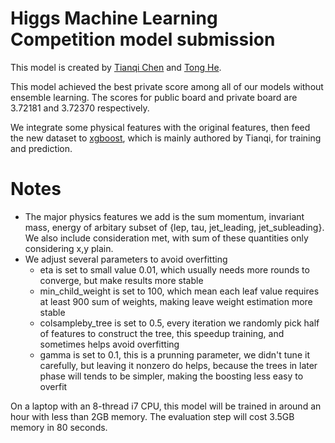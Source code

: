 Higgs Machine Learning Competition model submission
=======

This model is created by [Tianqi Chen](https://github.com/tqchen) and [Tong He](https://github.com/hetong007).

This model achieved the best private score among all of our models without ensemble learning. The scores for public board and private board are 3.72181 and 3.72370 respectively. 

We integrate some physical features with the original features, then feed the new dataset to [xgboost](https://github.com/tqchen/xgboost), which is mainly authored by Tianqi, for training and prediction.

Notes
======
* The major physics features we add is the sum momentum, invariant mass, energy of arbitary subset of {lep, tau, jet_leading, jet_subleading}. We also include consideration met, with sum of these quantities only considering x,y plain.
* We adjust several parameters to avoid overfitting
   - eta is set to small value 0.01, which usually needs more rounds to converge, but make results more stable
   - min_child_weight is set to 100, which mean each leaf value requires at least 900 sum of weights, making leave weight estimation more stable
   - colsampleby_tree is set to 0.5, every iteration we randomly pick half of features to construct the tree, this speedup training, and sometimes helps avoid overfitting
   - gamma is set to 0.1, this is a prunning parameter, we didn't tune it carefully, but leaving it nonzero do helps, because the trees in later phase will tends to be simpler, making the boosting less easy to overfit

On a laptop with an 8-thread i7 CPU, this model will be trained in around an hour with less than 2GB memory. The evaluation step will cost 3.5GB memory in 80 seconds.
